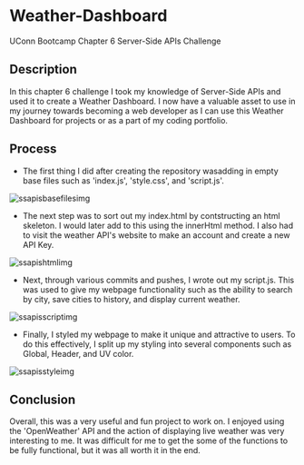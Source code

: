 # Weather-Dashboard
UConn Bootcamp Chapter 6 Server-Side APIs Challenge

## Description
In this chapter 6 challenge I took my knowledge of Server-Side APIs and used it to create a Weather Dashboard.  I now have a valuable asset to use in my journey towards becoming a web developer as I can use this Weather Dashboard for projects or as a part of my coding portfolio.


## Process
* The first thing I did after creating the repository wasadding in empty base files such as 'index.js', 'style.css', and 'script.js'.

![ssapisbasefilesimg](https://github.com/DaelenWall/Weather-Dashboard/assets/122398507/e9e83502-58d4-459a-8c36-560ca2929bb8)


* The next step was to sort out my index.html by contstructing an html skeleton.  I would later add to this using the innerHtml method.  I also had to visit the weather API's website to make an account and create a new API Key.

![ssapishtmlimg](https://github.com/DaelenWall/Weather-Dashboard/assets/122398507/1471e085-52a1-458c-8b75-8b559d56e1f5)


* Next, through various commits and pushes, I wrote out my script.js.  This was used to give my webpage functionality such as the ability to search by city, save cities to history, and display current weather.

![ssapisscriptimg](https://github.com/DaelenWall/Weather-Dashboard/assets/122398507/2a862884-6162-45c5-9a07-6926bf558a01)



* Finally, I styled my webpage to make it unique and attractive to users.  To do this effectively, I split up my styling into several components such as Global, Header, and UV color.

![ssapisstyleimg](https://github.com/DaelenWall/Weather-Dashboard/assets/122398507/9500f14a-8d87-42a6-a297-a97a768755d3)


## Conclusion
Overall, this was a very useful and fun project to work on.  I enjoyed using the 'OpenWeather' API and the action of displaying live weather was very interesting to me.  It was difficult for me to get the some of the functions to be fully functional, but it was all worth it in the end.
